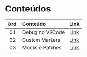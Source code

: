 # Conteúdos

| Ord. | Conteúdo | Link |
| :---: | :--- | :--- |
| 01 | Debug no VSCode | [Link](vscode_pytest.md) |
| 02 | Custom Markers | [Link](pytest_custom_markers.md) |
| 03 | Mocks e Patches | [Link](unittest_mock_patches.md) |
